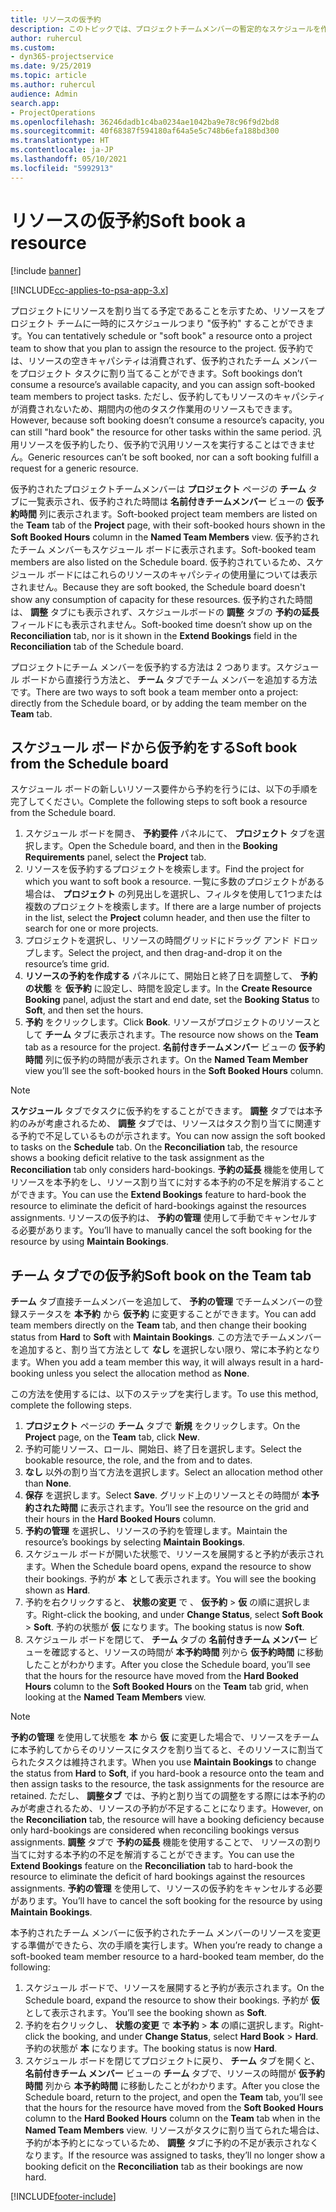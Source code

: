 ```yaml
---
title: リソースの仮予約
description: このトピックでは、プロジェクトチームメンバーの暫定的なスケジュールを作成したり、チームメンバーを仮予約する方法についての情報を示します。
author: ruhercul
ms.custom:
- dyn365-projectservice
ms.date: 9/25/2019
ms.topic: article
ms.author: ruhercul
audience: Admin
search.app:
- ProjectOperations
ms.openlocfilehash: 36246dadb1c4ba0234ae1042ba9e78c96f9d2bd8
ms.sourcegitcommit: 40f68387f594180af64a5e5c748b6efa188bd300
ms.translationtype: HT
ms.contentlocale: ja-JP
ms.lasthandoff: 05/10/2021
ms.locfileid: "5992913"
---
```

# <a name="soft-book-a-resource"></a><span data-ttu-id="2564b-103">リソースの仮予約</span><span class="sxs-lookup"><span data-stu-id="2564b-103">Soft book a resource</span></span>

[!include [banner](../includes/psa-now-project-operations.md)]

[!INCLUDE[cc-applies-to-psa-app-3.x](../includes/cc-applies-to-psa-app-3x.md)]

<span data-ttu-id="2564b-104">プロジェクトにリソースを割り当てる予定であることを示すため、リソースをプロジェクト チームに一時的にスケジュールつまり "仮予約" することができます。</span><span class="sxs-lookup"><span data-stu-id="2564b-104">You can tentatively schedule or "soft book" a resource onto a project team to show that you plan to assign the resource to the project.</span></span> <span data-ttu-id="2564b-105">仮予約では、リソースの空きキャパシティは消費されず、仮予約されたチーム メンバーをプロジェクト タスクに割り当てることができます。</span><span class="sxs-lookup"><span data-stu-id="2564b-105">Soft bookings don’t consume a resource’s available capacity, and you can assign soft-booked team members to project tasks.</span></span> <span data-ttu-id="2564b-106">ただし、仮予約してもリソースのキャパシティが消費されないため、期間内の他のタスク作業用のリソースもできます。</span><span class="sxs-lookup"><span data-stu-id="2564b-106">However, because soft booking doesn’t consume a resource’s capacity, you can still "hard book" the resource for other tasks within the same period.</span></span> <span data-ttu-id="2564b-107">汎用リソースを仮予約したり、仮予約で汎用リソースを実行することはできません。</span><span class="sxs-lookup"><span data-stu-id="2564b-107">Generic resources can’t be soft booked, nor can a soft booking fulfill a request for a generic resource.</span></span>

<span data-ttu-id="2564b-108">仮予約されたプロジェクトチームメンバーは **プロジェクト** ページの **チーム** タブに一覧表示され、仮予約された時間は **名前付きチームメンバー** ビューの **仮予約時間** 列に表示されます。</span><span class="sxs-lookup"><span data-stu-id="2564b-108">Soft-booked project team members are listed on the **Team** tab of the **Project** page, with their soft-booked hours shown in the **Soft Booked Hours** column in the **Named Team Members** view.</span></span> <span data-ttu-id="2564b-109">仮予約されたチーム メンバーもスケジュール ボードに表示されます。</span><span class="sxs-lookup"><span data-stu-id="2564b-109">Soft-booked team members are also listed on the Schedule board.</span></span> <span data-ttu-id="2564b-110">仮予約されているため、スケジュール ボードにはこれらのリソースのキャパシティの使用量については表示されません。</span><span class="sxs-lookup"><span data-stu-id="2564b-110">Because they are soft booked, the Schedule board doesn't show any consumption of capacity for these resources.</span></span> <span data-ttu-id="2564b-111">仮予約された時間は、 **調整** タブにも表示されず、スケジュールボードの **調整** タブの **予約の延長** フィールドにも表示されません。</span><span class="sxs-lookup"><span data-stu-id="2564b-111">Soft-booked time doesn’t show up on the **Reconciliation** tab, nor is it shown in the **Extend Bookings** field in the **Reconciliation** tab of the Schedule board.</span></span> 

<span data-ttu-id="2564b-112">プロジェクトにチーム メンバーを仮予約する方法は 2 つあります。スケジュール ボードから直接行う方法と、 **チーム** タブでチーム メンバーを追加する方法です。</span><span class="sxs-lookup"><span data-stu-id="2564b-112">There are two ways to soft book a team member onto a project: directly from the Schedule board, or by adding the team member on the **Team** tab.</span></span> 

## <a name="soft-book-from-the-schedule-board"></a><span data-ttu-id="2564b-113">スケジュール ボードから仮予約をする</span><span class="sxs-lookup"><span data-stu-id="2564b-113">Soft book from the Schedule board</span></span>
<span data-ttu-id="2564b-114">スケジュール ボードの新しいリソース要件から予約を行うには、以下の手順を完了してください。</span><span class="sxs-lookup"><span data-stu-id="2564b-114">Complete the following steps to soft book a resource from the Schedule board.</span></span> 

1. <span data-ttu-id="2564b-115">スケジュール ボードを開き、 **予約要件** パネルにて、 **プロジェクト** タブを選択します。</span><span class="sxs-lookup"><span data-stu-id="2564b-115">Open the Schedule board, and then in the **Booking Requirements** panel, select the **Project** tab.</span></span>
2. <span data-ttu-id="2564b-116">リソースを仮予約するプロジェクトを検索します。</span><span class="sxs-lookup"><span data-stu-id="2564b-116">Find the project for which you want to soft book a resource.</span></span> <span data-ttu-id="2564b-117">一覧に多数のプロジェクトがある場合は、 **プロジェクト** の列見出しを選択し、フィルタを使用して1つまたは複数のプロジェクトを検索します。</span><span class="sxs-lookup"><span data-stu-id="2564b-117">If there are a large number of projects in the list, select the **Project** column header, and then use the filter to search for one or more projects.</span></span>
3. <span data-ttu-id="2564b-118">プロジェクトを選択し、リソースの時間グリッドにドラッグ アンド ドロップします。</span><span class="sxs-lookup"><span data-stu-id="2564b-118">Select the project, and then drag-and-drop it on the resource’s time grid.</span></span>
5. <span data-ttu-id="2564b-119">**リソースの予約を作成する** パネルにて、開始日と終了日を調整して、 **予約の状態** を **仮予約** に設定し、時間を設定します。</span><span class="sxs-lookup"><span data-stu-id="2564b-119">In the **Create Resource Booking** panel, adjust the start and end date, set the **Booking Status** to **Soft**, and then set the hours.</span></span> 
6. <span data-ttu-id="2564b-120">**予約** をクリックします。</span><span class="sxs-lookup"><span data-stu-id="2564b-120">Click **Book**.</span></span> <span data-ttu-id="2564b-121">リソースがプロジェクトのリソースとして **チーム** タブに表示されます。</span><span class="sxs-lookup"><span data-stu-id="2564b-121">The resource now shows on the **Team** tab as a resource for the project.</span></span> <span data-ttu-id="2564b-122">**名前付きチームメンバー** ビューの **仮予約時間** 列に仮予約の時間が表示されます。</span><span class="sxs-lookup"><span data-stu-id="2564b-122">On the **Named Team Member** view you’ll see the soft-booked hours in the **Soft Booked Hours** column.</span></span>

> [!NOTE]
> <span data-ttu-id="2564b-123">**スケジュール** タブでタスクに仮予約をすることができます。 **調整** タブでは本予約のみが考慮されるため、 **調整** タブでは、リソースはタスク割り当てに関連する予約で不足しているものが示されます。</span><span class="sxs-lookup"><span data-stu-id="2564b-123">You can now assign the soft booked to tasks on the **Schedule** tab. On the **Reconciliation** tab, the resource shows a booking deficit relative to the task assignment as the **Reconciliation** tab only considers hard-bookings.</span></span> <span data-ttu-id="2564b-124">**予約の延長** 機能を使用してリソースを本予約をし、リソース割り当てに対する本予約の不足を解消することができます。</span><span class="sxs-lookup"><span data-stu-id="2564b-124">You can use the **Extend Bookings** feature to hard-book the resource to eliminate the deficit of hard-bookings against the resources assignments.</span></span> <span data-ttu-id="2564b-125">リソースの仮予約は、 **予約の管理** 使用して手動でキャンセルする必要があります。</span><span class="sxs-lookup"><span data-stu-id="2564b-125">You’ll have to manually cancel the soft booking for the resource by using **Maintain Bookings**.</span></span>

## <a name="soft-book-on-the-team-tab"></a><span data-ttu-id="2564b-126">チーム タブでの仮予約</span><span class="sxs-lookup"><span data-stu-id="2564b-126">Soft book on the Team tab</span></span>

<span data-ttu-id="2564b-127">**チーム** タブ直接チームメンバーを追加して、 **予約の管理** でチームメンバーの登録ステータスを **本予約** から **仮予約** に変更することができます。</span><span class="sxs-lookup"><span data-stu-id="2564b-127">You can add team members directly on the **Team** tab, and then change their booking status from **Hard** to **Soft** with **Maintain Bookings**.</span></span> <span data-ttu-id="2564b-128">この方法でチームメンバーを追加すると、割り当て方法として **なし** を選択しない限り、常に本予約となります。</span><span class="sxs-lookup"><span data-stu-id="2564b-128">When you add a team member this way, it will always result in a hard-booking unless you select the allocation method as **None**.</span></span>

<span data-ttu-id="2564b-129">この方法を使用するには、以下のステップを実行します。</span><span class="sxs-lookup"><span data-stu-id="2564b-129">To use this method, complete the following steps.</span></span>

1. <span data-ttu-id="2564b-130">**プロジェクト** ページの **チーム** タブで **新規** をクリックします。</span><span class="sxs-lookup"><span data-stu-id="2564b-130">On the **Project** page, on the **Team** tab, click **New**.</span></span>
2. <span data-ttu-id="2564b-131">予約可能リソース、ロール、開始日、終了日を選択します。</span><span class="sxs-lookup"><span data-stu-id="2564b-131">Select the bookable resource, the role, and the from and to dates.</span></span>
3. <span data-ttu-id="2564b-132">**なし** 以外の割り当て方法を選択します。</span><span class="sxs-lookup"><span data-stu-id="2564b-132">Select an allocation method other than **None**.</span></span>
4. <span data-ttu-id="2564b-133">**保存** を選択します。</span><span class="sxs-lookup"><span data-stu-id="2564b-133">Select **Save**.</span></span> <span data-ttu-id="2564b-134">グリッド上のリソースとその時間が **本予約された時間** に表示されます。</span><span class="sxs-lookup"><span data-stu-id="2564b-134">You’ll see the resource on the grid and their hours in the **Hard Booked Hours** column.</span></span>
5. <span data-ttu-id="2564b-135">**予約の管理** を選択し、リソースの予約を管理します。</span><span class="sxs-lookup"><span data-stu-id="2564b-135">Maintain the resource’s bookings by selecting **Maintain Bookings**.</span></span>
6. <span data-ttu-id="2564b-136">スケジュール ボードが開いた状態で、リソースを展開すると予約が表示されます。</span><span class="sxs-lookup"><span data-stu-id="2564b-136">When the Schedule board opens, expand the resource to show their bookings.</span></span> <span data-ttu-id="2564b-137">予約が **本** として表示されます。</span><span class="sxs-lookup"><span data-stu-id="2564b-137">You will see the booking shown as **Hard**.</span></span>
7. <span data-ttu-id="2564b-138">予約を右クリックすると、 **状態の変更** で 、 **仮予約** \> **仮** の順に選択します。</span><span class="sxs-lookup"><span data-stu-id="2564b-138">Right-click the booking, and under **Change Status**, select **Soft Book** \> **Soft**.</span></span> <span data-ttu-id="2564b-139">予約の状態が **仮** になります。</span><span class="sxs-lookup"><span data-stu-id="2564b-139">The booking status is now **Soft**.</span></span>
8. <span data-ttu-id="2564b-140">スケジュール ボードを閉じて、 **チーム** タブの **名前付きチーム メンバー** ビューを確認すると、リソースの時間が **本予約時間** 列から **仮予約時間** に移動したことがわかります。</span><span class="sxs-lookup"><span data-stu-id="2564b-140">After you close the Schedule board, you’ll see that the hours for the resource have moved from the **Hard Booked Hours** column to the **Soft Booked Hours** on the **Team** tab grid, when looking at the **Named Team Members** view.</span></span>

> [!NOTE]
> <span data-ttu-id="2564b-141">**予約の管理** を使用して状態を **本** から **仮** に変更した場合で、リソースをチームに本予約してからそのリソースにタスクを割り当てると、そのリソースに割当てられたタスクは維持されます。</span><span class="sxs-lookup"><span data-stu-id="2564b-141">When you use **Maintain Bookings** to change the status from **Hard** to **Soft**, if you hard-book a resource onto the team and then assign tasks to the resource, the task assignments for the resource are retained.</span></span> <span data-ttu-id="2564b-142">ただし、 **調整タブ** では、予約と割り当ての調整をする際には本予約のみが考慮されるため、リソースの予約が不足することになります。</span><span class="sxs-lookup"><span data-stu-id="2564b-142">However, on the **Reconciliation** tab, the resource will have a booking deficiency because only hard-bookings are considered when reconciling bookings versus assignments.</span></span> <span data-ttu-id="2564b-143">**調整** タブで **予約の延長** 機能を使用することで、 リソースの割り当てに対する本予約の不足を解消することができます。</span><span class="sxs-lookup"><span data-stu-id="2564b-143">You can use the **Extend Bookings** feature on the **Reconciliation** tab to hard-book the resource to eliminate the deficit of hard bookings against the resources assignments.</span></span> <span data-ttu-id="2564b-144">**予約の管理** を使用して、リソースの仮予約をキャンセルする必要があります。</span><span class="sxs-lookup"><span data-stu-id="2564b-144">You’ll have to cancel the soft booking for the resource by using **Maintain Bookings**.</span></span>

<span data-ttu-id="2564b-145">本予約されたチーム メンバーに仮予約されたチーム メンバーのリソースを変更する準備ができたら、次の手順を実行します。</span><span class="sxs-lookup"><span data-stu-id="2564b-145">When you’re ready to change a soft-booked team member resource to a hard-booked team member, do the following:</span></span>

1. <span data-ttu-id="2564b-146">スケジュール ボードで、リソースを展開すると予約が表示されます。</span><span class="sxs-lookup"><span data-stu-id="2564b-146">On the Schedule board, expand the resource to show their bookings.</span></span> <span data-ttu-id="2564b-147">予約が **仮** として表示されます。</span><span class="sxs-lookup"><span data-stu-id="2564b-147">You’ll see the booking shown as **Soft**.</span></span>
2. <span data-ttu-id="2564b-148">予約を右クリックし、 **状態の変更** で **本予約** \> **本** の順に選択します。</span><span class="sxs-lookup"><span data-stu-id="2564b-148">Right-click the booking, and under **Change Status**, select **Hard Book** \> **Hard**.</span></span> <span data-ttu-id="2564b-149">予約の状態が **本** になります。</span><span class="sxs-lookup"><span data-stu-id="2564b-149">The booking status is now **Hard**.</span></span>
3. <span data-ttu-id="2564b-150">スケジュール ボードを閉じてプロジェクトに戻り、 **チーム** タブを開くと、 **名前付きチーム メンバー** ビューの **チーム** タブで、リソースの時間が **仮予約時間** 列から **本予約時間** に移動したことがわかります。</span><span class="sxs-lookup"><span data-stu-id="2564b-150">After you close the Schedule board, return to the project, and open the **Team** tab, you’ll see that the hours for the resource have moved from the **Soft Booked Hours** column to the **Hard Booked Hours** column on the **Team** tab when in the **Named Team Members** view.</span></span> <span data-ttu-id="2564b-151">リソースがタスクに割り当てられた場合は、予約が本予約とになっているため、 **調整** タブに予約の不足が表示されなくなります。</span><span class="sxs-lookup"><span data-stu-id="2564b-151">If the resource was assigned to tasks, they’ll no longer show a booking deficit on the **Reconciliation** tab as their bookings are now hard.</span></span>



[!INCLUDE[footer-include](../includes/footer-banner.md)]